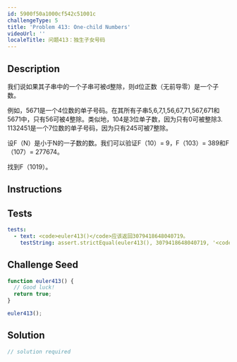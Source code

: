 ```yaml
---
id: 5900f50a1000cf542c51001c
challengeType: 5
title: 'Problem 413: One-child Numbers'
videoUrl: ''
localeTitle: 问题413：独生子女号码
---
```


## Description
<section id="description">我们说如果其子串中的一个子串可被d整除，则d位正数（无前导零）是一个子数。 <p>例如，5671是一个4位数的单子号码。在其所有子串5,6,7,1,56,67,71,567,671和5671中，只有56可被4整除。类似地，104是3位单子数，因为只有0可被整除3. 1132451是一个7位数的单子号码，因为只有245可被7整除。 </p><p>设F（N）是小于N的一子数的数。我们可以验证F（10）= 9，F（103）= 389和F（107）= 277674。 </p><p>找到F（1019）。 </p></section>

## Instructions
<section id="instructions">
</section>

## Tests
<section id='tests'>

```yml
tests:
  - text: <code>euler413()</code>应该返回3079418648040719。
    testString: assert.strictEqual(euler413(), 3079418648040719, '<code>euler413()</code> should return 3079418648040719.');

```

</section>

## Challenge Seed
<section id='challengeSeed'>

<div id='js-seed'>

```js
function euler413() {
  // Good luck!
  return true;
}

euler413();

```

</div>



</section>

## Solution
<section id='solution'>

```js
// solution required
```
</section>
